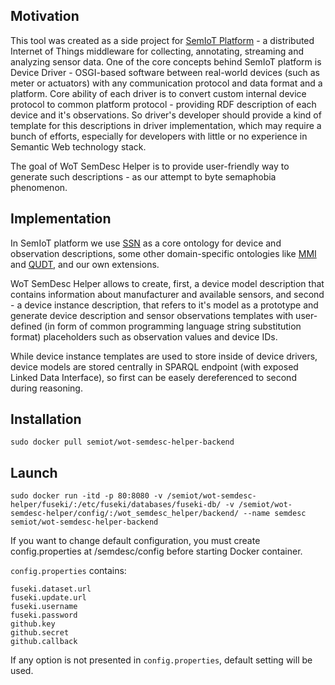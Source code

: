 ## Motivation

This tool was created as a side project for [SemIoT Platform](https://github.com/semiotproject/semiot-platform) - a distributed Internet of Things middleware for collecting, annotating, streaming and analyzing sensor data.
One of the core concepts behind SemIoT platform is Device Driver - OSGI-based software between real-world devices (such as meter or actuators) with any communication protocol and data format and a platform. Core ability of each driver is to convert custom internal device protocol to common platform protocol - providing RDF description of each device and it's observations. So driver's developer should provide a kind of template for this descriptions in driver implementation, which may require a bunch of efforts, especially for developers with little or no experience in Semantic Web technology stack. 

The goal of WoT SemDesc Helper is to provide user-friendly way to generate such descriptions - as our attempt to byte semaphobia phenomenon.

## Implementation

In SemIoT platform we use [SSN](https://www.w3.org/2005/Incubator/ssn/ssnx/ssn) as a core ontology for device and observation descriptions, some other domain-specific ontologies like [MMI](https://www.w3.org/2001/sw/wiki/MMI) and [QUDT](http://www.qudt.org/), and our own extensions.

WoT SemDesc Helper allows to create, first, a device model description that contains information about manufacturer and available sensors, and second - a device instance description, that refers to it's model as a prototype and generate device description and sensor observations templates with user-defined (in form of common programming language string substitution format) placeholders such as observation values and device IDs.

While device instance templates are used to store inside of device drivers, device models are stored centrally in SPARQL endpoint (with exposed Linked Data Interface), so first can be easely dereferenced to second during reasoning. 

## Installation

```
sudo docker pull semiot/wot-semdesc-helper-backend
```

## Launch

```
sudo docker run -itd -p 80:8080 -v /semiot/wot-semdesc-helper/fuseki/:/etc/fuseki/databases/fuseki-db/ -v /semiot/wot-semdesc-helper/config/:/wot_semdesc_helper/backend/ --name semdesc semiot/wot-semdesc-helper-backend
```

If you want to change default configuration, you must create config.properties at /semdesc/config before starting Docker container.

`config.properties` contains:

    fuseki.dataset.url
    fuseki.update.url
    fuseki.username
    fuseki.password
    github.key
    github.secret
    github.callback
	
If any option is not presented in `config.properties`, default setting will be used. 
